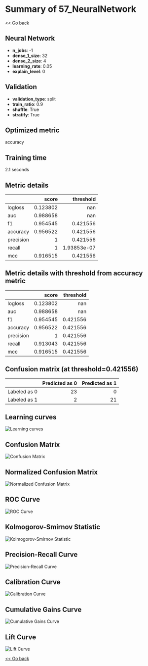 # Summary of 57_NeuralNetwork

[<< Go back](../README.md)


## Neural Network
- **n_jobs**: -1
- **dense_1_size**: 32
- **dense_2_size**: 4
- **learning_rate**: 0.05
- **explain_level**: 0

## Validation
 - **validation_type**: split
 - **train_ratio**: 0.9
 - **shuffle**: True
 - **stratify**: True

## Optimized metric
accuracy

## Training time

2.1 seconds

## Metric details
|           |    score |     threshold |
|:----------|---------:|--------------:|
| logloss   | 0.123802 | nan           |
| auc       | 0.988658 | nan           |
| f1        | 0.954545 |   0.421556    |
| accuracy  | 0.956522 |   0.421556    |
| precision | 1        |   0.421556    |
| recall    | 1        |   1.93853e-07 |
| mcc       | 0.916515 |   0.421556    |


## Metric details with threshold from accuracy metric
|           |    score |   threshold |
|:----------|---------:|------------:|
| logloss   | 0.123802 |  nan        |
| auc       | 0.988658 |  nan        |
| f1        | 0.954545 |    0.421556 |
| accuracy  | 0.956522 |    0.421556 |
| precision | 1        |    0.421556 |
| recall    | 0.913043 |    0.421556 |
| mcc       | 0.916515 |    0.421556 |


## Confusion matrix (at threshold=0.421556)
|              |   Predicted as 0 |   Predicted as 1 |
|:-------------|-----------------:|-----------------:|
| Labeled as 0 |               23 |                0 |
| Labeled as 1 |                2 |               21 |

## Learning curves
![Learning curves](learning_curves.png)
## Confusion Matrix

![Confusion Matrix](confusion_matrix.png)


## Normalized Confusion Matrix

![Normalized Confusion Matrix](confusion_matrix_normalized.png)


## ROC Curve

![ROC Curve](roc_curve.png)


## Kolmogorov-Smirnov Statistic

![Kolmogorov-Smirnov Statistic](ks_statistic.png)


## Precision-Recall Curve

![Precision-Recall Curve](precision_recall_curve.png)


## Calibration Curve

![Calibration Curve](calibration_curve_curve.png)


## Cumulative Gains Curve

![Cumulative Gains Curve](cumulative_gains_curve.png)


## Lift Curve

![Lift Curve](lift_curve.png)



[<< Go back](../README.md)
